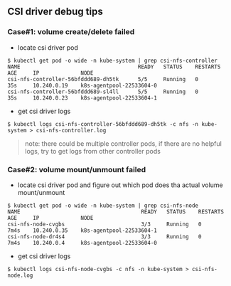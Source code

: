 ## CSI driver debug tips

### Case#1: volume create/delete failed
 - locate csi driver pod
```console
$ kubectl get pod -o wide -n kube-system | grep csi-nfs-controller
NAME                                     READY   STATUS    RESTARTS   AGE     IP             NODE
csi-nfs-controller-56bfddd689-dh5tk      5/5     Running   0          35s     10.240.0.19    k8s-agentpool-22533604-0
csi-nfs-controller-56bfddd689-sl4ll      5/5     Running   0          35s     10.240.0.23    k8s-agentpool-22533604-1
```
 - get csi driver logs
```console
$ kubectl logs csi-nfs-controller-56bfddd689-dh5tk -c nfs -n kube-system > csi-nfs-controller.log
```
> note: there could be multiple controller pods, if there are no helpful logs, try to get logs from other controller pods

### Case#2: volume mount/unmount failed
 - locate csi driver pod and figure out which pod does tha actual volume mount/unmount

```console
$ kubectl get pod -o wide -n kube-system | grep csi-nfs-node
NAME                                      READY   STATUS    RESTARTS   AGE     IP             NODE
csi-nfs-node-cvgbs                        3/3     Running   0          7m4s    10.240.0.35    k8s-agentpool-22533604-1
csi-nfs-node-dr4s4                        3/3     Running   0          7m4s    10.240.0.4     k8s-agentpool-22533604-0
```

 - get csi driver logs
```console
$ kubectl logs csi-nfs-node-cvgbs -c nfs -n kube-system > csi-nfs-node.log
```
